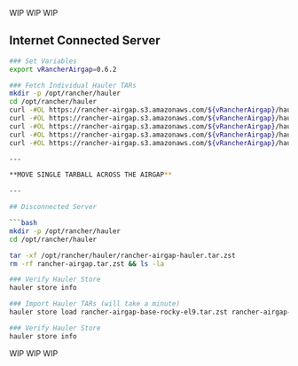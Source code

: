 WIP WIP WIP

## Internet Connected Server

```bash
### Set Variables
export vRancherAirgap=0.6.2

### Fetch Individual Hauler TARs
mkdir -p /opt/rancher/hauler
cd /opt/rancher/hauler
curl -#OL https://rancher-airgap.s3.amazonaws.com/${vRancherAirgap}/hauler/hauler/rancher-airgap-hauler.tar.zst
curl -#OL https://rancher-airgap.s3.amazonaws.com/${vRancherAirgap}/hauler/rke2/rancher-airgap-rke2.tar.zst
curl -#OL https://rancher-airgap.s3.amazonaws.com/${vRancherAirgap}/hauler/rancher/rancher-airgap-rancher.tar.zst
curl -#OL https://rancher-airgap.s3.amazonaws.com/${vRancherAirgap}/hauler/longhorn/rancher-airgap-longhorn.tar.zst
curl -#OL https://rancher-airgap.s3.amazonaws.com/${vRancherAirgap}/hauler/neuvector/rancher-airgap-neuvector.tar.zst

---

**MOVE SINGLE TARBALL ACROSS THE AIRGAP**

---

## Disconnected Server

```bash
mkdir -p /opt/rancher/hauler
cd /opt/rancher/hauler

tar -xf /opt/rancher/hauler/rancher-airgap-hauler.tar.zst
rm -rf rancher-airgap.tar.zst && ls -la

### Verify Hauler Store
hauler store info

### Import Hauler TARs (will take a minute)
hauler store load rancher-airgap-base-rocky-el9.tar.zst rancher-airgap-rke2.tar.zst rancher-airgap-rancher.tar.zst rancher-airgap-longhorn.tar.zst rancher-airgap-neuvector.tar.zst
```

```bash
### Verify Hauler Store
hauler store info
```

WIP WIP WIP